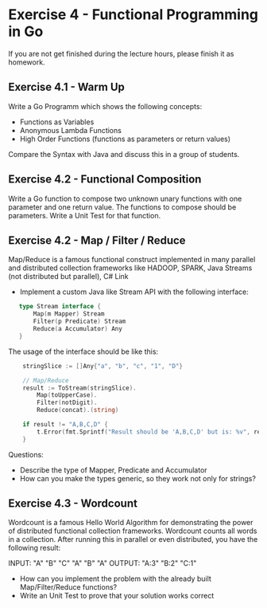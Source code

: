 # Exercise 4 - Functional Programming in Go

If you are not get finished during the lecture hours, please finish it as homework.

## Exercise 4.1 - Warm Up

Write a Go Programm which shows the following concepts:

- Functions as Variables
- Anonymous Lambda Functions
- High Order Functions (functions as parameters or return values)

Compare the Syntax with Java and discuss this in a group of students.

## Exercise 4.2 - Functional Composition

Write a Go function to compose two unknown unary functions with one parameter and one return value. The functions to compose should be parameters.
Write a Unit Test for that function.
 
## Exercise 4.2 - Map / Filter / Reduce
Map/Reduce is a famous functional construct implemented in many parallel and distributed collection frameworks like
HADOOP, SPARK, Java Streams (not distributed but parallel), C# Link

- Implement a custom Java like Stream API with the following interface:
 ```go
    type Stream interface {
    	Map(m Mapper) Stream
    	Filter(p Predicate) Stream
    	Reduce(a Accumulator) Any
    }
```
The usage of the interface should be like this:
```go
    stringSlice := []Any{"a", "b", "c", "1", "D"}

	// Map/Reduce
	result := ToStream(stringSlice).
		Map(toUpperCase).
		Filter(notDigit).
		Reduce(concat).(string)

	if result != "A,B,C,D" {
		t.Error(fmt.Sprintf("Result should be 'A,B,C,D' but is: %v", result))
    }
```

 Questions:
 - Describe the type of Mapper, Predicate and Accumulator
 - How can you make the types generic, so they work not only for strings?

## Exercise 4.3 - Wordcount
Wordcount is a famous Hello World Algorithm for demonstrating the power of distributed functional collection frameworks. 
Wordcount counts all words in a collection. After running this in parallel or even distributed, you have the following result:

INPUT:  "A" "B" "C" "A" "B" "A"
OUTPUT: "A:3" "B:2" "C:1"

- How can you implement the problem with the already built Map/Filter/Reduce functions?
- Write an Unit Test to prove that your solution works correct


